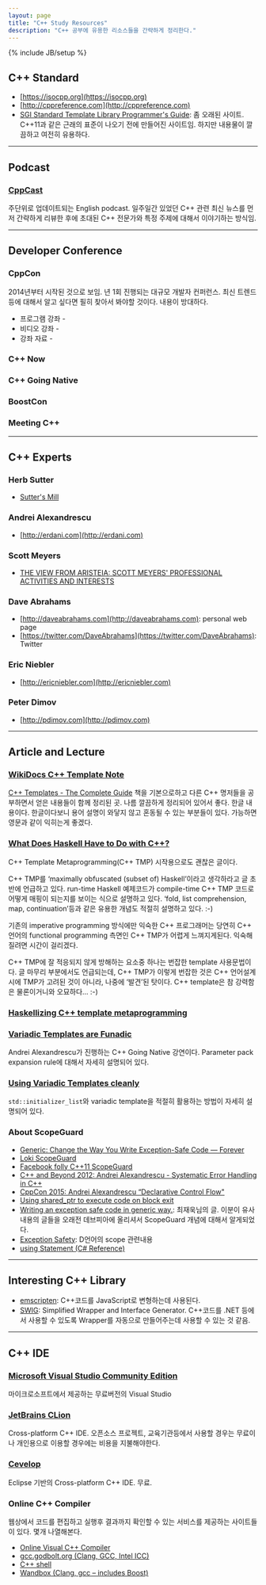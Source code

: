 ```yaml
---
layout: page
title: "C++ Study Resources"
description: "C++ 공부에 유용한 리소스들을 간략하게 정리한다."
---
```

{% include JB/setup %}

## C++ Standard
+ [https://isocpp.org](https://isocpp.org)
+ [http://cppreference.com](http://cppreference.com)
+ [SGI Standard Template Library Programmer's Guide](https://www.sgi.com/tech/stl/): 좀 오래된 사이트. C++11과 같은 근래의 표준이 나오기 전에 만들어진 사이트임. 하지만 내용물이 깔끔하고 여전히 유용하다.

---

## Podcast

### [CppCast](http://cppcast.com)
주단위로 업데이트되는 English podcast. 일주일간 있었던 C++ 관련 최신 뉴스를 먼저 간략하게 리뷰한 후에 초대된 C++ 전문가와 특정 주제에 대해서 이야기하는 방식임. 

---

## Developer Conference

### CppCon
2014년부터 시작된 것으로 보임. 년 1회 진행되는 대규모 개발자 컨퍼런스. 최신 트렌드등에 대해서 알고 싶다면 필히 찾아서 봐야할 것이다. 내용이 방대하다.

+ 프로그램 강좌 - 
+ 비디오 강좌 - 
+ 강좌 자료 - 

### C++ Now

### C++ Going Native

### BoostCon

### Meeting C++

---

## C++ Experts

### Herb Sutter
+ [Sutter's Mill](http://herbsutter.com)

### Andrei Alexandrescu
+ [http://erdani.com](http://erdani.com) 

### Scott Meyers
+ [THE VIEW FROM ARISTEIA: SCOTT MEYERS' PROFESSIONAL ACTIVITIES AND INTERESTS](http://scottmeyers.blogspot.kr) 

### Dave Abrahams
+ [http://daveabrahams.com](http://daveabrahams.com): personal web page
+ [https://twitter.com/DaveAbrahams](https://twitter.com/DaveAbrahams): Twitter

### Eric Niebler
+ [http://ericniebler.com](http://ericniebler.com)

### Peter Dimov
+ [http://pdimov.com](http://pdimov.com)

---

## Article and Lecture

### [WikiDocs C++ Template Note](https://wikidocs.net/book/54)
[C++ Templates - The Complete Guide](http://www.josuttis.com/tmplbook/) 책을 기본으로하고 다른 C++ 명저들을 공부하면서 얻은 내용들이 함께 정리된 곳. 나름 깔끔하게 정리되어 있어서 좋다. 한글 내용이다. 한글이다보니 용어 설명이 와닿지 않고 혼동될 수 있는 부분들이 있다. 가능하면 영문과 같이 익히는게 좋겠다.

### [What Does Haskell Have to Do with C++?](http://bartoszmilewski.com/2009/10/21/what-does-haskell-have-to-do-with-c/)
C++ Template Metaprogramming(C++ TMP) 시작용으로도 괜찮은 글이다.

C++ TMP를 ‘maximally obfuscated (subset of) Haskell’이라고 생각하라고 글 초반에 언급하고 있다. run-time Haskell 예제코드가 compile-time C++ TMP 코드로 어떻게 매핑이 되는지를 보이는 식으로 설명하고 있다. ‘fold, list comprehension, map, continuation’등과 같은 유용한 개념도 적절히 설명하고 있다. :-)

기존의 imperative programming 방식에만 익숙한 C++ 프로그래머는 당연히 C++ 언어의 functional programming 측면인 C++ TMP가 어렵게 느껴지게된다. 익숙해질려면 시간이 걸리겠다.

C++ TMP에 잘 적응되지 않게 방해하는 요소중 하나는 번잡한 template 사용문법이다. 글 마무리 부분에서도 언급되는데, C++ TMP가 이렇게 번잡한 것은 C++ 언어설계시에 TMP가 고려된 것이 아니라, 나중에 ‘발견’된 탓이다. C++ template은 참 강력함은 물론이거니와 오묘하다… :-)

### [Haskellizing C++ template metaprogramming](http://manu343726.github.io/c++/haskellizing-tmp/)

### [Variadic Templates are Funadic](https://channel9.msdn.com/Events/GoingNative/GoingNative-2012/Variadic-Templates-are-Funadic)
Andrei Alexandrescu가 진행하는 C++ Going Native 강연이다. Parameter pack expansion rule에 대해서 자세히 설명되어 있다.

### [Using Variadic Templates cleanly](http://florianjw.de/en/variadic_templates.html)
`std::initializer_list`와 variadic template을 적절히 활용하는 방법이 자세히 설명되어 있다.

### About ScopeGuard
+ [Generic: Change the Way You Write Exception-Safe Code — Forever](http://www.drdobbs.com/cpp/generic-change-the-way-you-write-excepti/184403758?pgno=2)
+ [Loki ScopeGuard](http://loki-lib.sourceforge.net/html/a00667.html)
+ [Facebook folly C++11 ScopeGuard](https://github.com/facebook/folly/blob/master/folly/ScopeGuard.h)
+ [C++ and Beyond 2012: Andrei Alexandrescu - Systematic Error Handling in C++](https://channel9.msdn.com/Shows/Going+Deep/C-and-Beyond-2012-Andrei-Alexandrescu-Systematic-Error-Handling-in-C)
+ [CppCon 2015: Andrei Alexandrescu “Declarative Control Flow"](https://www.youtube.com/watch?v=WjTrfoiB0MQ)
+ [Using shared_ptr to execute code on block exit](http://www.boost.org/doc/libs/1_55_0/libs/smart_ptr/sp_techniques.html#on_block_exit)
+ [Writing an exception safe code in generic way.](http://www.codeproject.com/Articles/16752/Writing-an-exception-safe-code-in-generic-way): 최재욱님의 글. 이분이 유사내용의 글들을 오래전 데브피아에 올리셔서 ScopeGuard 개념에 대해서 알게되었다.
+ [Exception Safety](https://dlang.org/exception-safe.html): D언어의 scope 관련내용
+ [using Statement (C# Reference)](https://msdn.microsoft.com/en-us/library/yh598w02.aspx)

---

## Interesting C++ Library

+ [emscripten](http://kripken.github.io/emscripten-site/): C++코드를 JavaScript로 변형하는데 사용된다.
+ [SWIG](http://www.swig.org/exec.html): Simplified Wrapper and Interface Generator. C++코드를 .NET 등에서 사용할 수 있도록 Wrapper를 자동으로 만들어주는데 사용할 수 있는 것 같음.

---

## C++ IDE

### [Microsoft Visual Studio Community Edition](https://www.visualstudio.com/en-us/products/visual-studio-community-vs.aspx)
마이크로소프트에서 제공하는 무료버전의 Visual Studio

### [JetBrains CLion](https://www.jetbrains.com/clion/)
Cross-platform C++ IDE. 오픈소스 프로젝트, 교육기관등에서 사용할 경우는 무료이나 개인용으로 이용할 경우에는 비용을 지불해야한다.

### [Cevelop](https://www.cevelop.com)
Eclipse 기반의 Cross-platform C++ IDE. 무료.

### Online C++ Compiler
웹상에서 코드를 편집하고 실행후 결과까지 확인할 수 있는 서비스를 제공하는 사이트들이 있다. 몇개 나열해본다.

+ [Online Visual C++ Compiler](http://webcompiler.cloudapp.net)
+ [gcc.godbolt.org (Clang, GCC, Intel ICC)](http://gcc.godbolt.org)
+ [C++ shell](http://cpp.sh)
+ [Wandbox  (Clang, gcc – includes Boost)](http://melpon.org/wandbox/)
